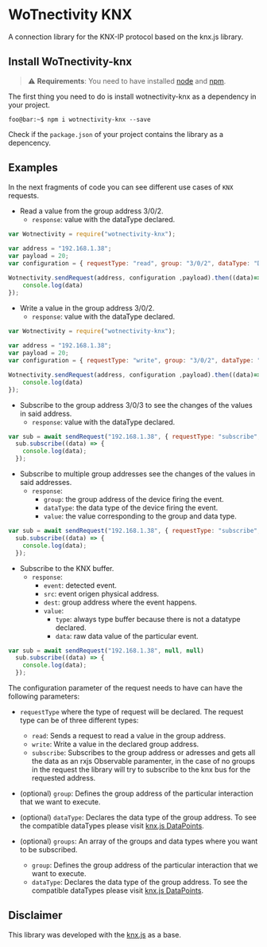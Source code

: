 # WoTnectivity KNX
A connection library for the KNX-IP protocol based on the knx.js library.


## Install WoTnectivity-knx

> :warning: **Requirements**: You need to have installed [node](https://nodejs.org/en/) and [npm](https://nodejs.org/en/).

The first thing you need to do is install wotnectivity-knx as a dependency in your project.

```console
foo@bar:~$ npm i wotnectivity-knx --save
```

Check if the `package.json` of your project contains the library as a depencency.

## Examples

In the next fragments of code you can see different use cases of `KNX` requests.

* Read a value from the group address 3/0/2.
  * `response`: value with the dataType declared.
```js
var Wotnectivity = require("wotnectivity-knx");
 
var address = "192.168.1.38";
var payload = 20;
var configuration = { requestType: "read", group: "3/0/2", dataType: "DPT5.001" };

Wotnectivity.sendRequest(address, configuration ,payload).then((data)=>{
    console.log(data)
});

```
* Write a value in the group address 3/0/2.
  * `response`: value with the dataType declared.
```js
var Wotnectivity = require("wotnectivity-knx");
 
var address = "192.168.1.38";
var payload = 20;
var configuration = { requestType: "write", group: "3/0/2", dataType: "DPT5.001" };

Wotnectivity.sendRequest(address, configuration ,payload).then((data)=>{
    console.log(data)
});
```
* Subscribe to the group address 3/0/3 to see the changes of the values in said address.
  * `response`: value with the dataType declared.
```js
var sub = await sendRequest("192.168.1.38", { requestType: "subscribe", group: "3/0/3", dataType: "DPT5.001" }, null)
  sub.subscribe((data) => {
    console.log(data);
  });
```

* Subscribe to multiple group addresses see the changes of the values in said addresses.
  * `response`:
    * `group`: the group address of the device firing the event.
    * `dataType`: the data type of the device firing the event.
    * `value`: the value corresponding to the group and data type.
```js
var sub = await sendRequest("192.168.1.38", { requestType: "subscribe", groups:[{group:"2/0/1", dataType: "DPT1.001"}, {group: "3/0/3", dataType: "DPT5.001"}]}, null)
  sub.subscribe((data) => {
    console.log(data);
  });
```
* Subscribe to the KNX buffer.
  * `response`:
    * `event`: detected event.
    * `src`: event origen physical address. 
    * `dest`: group address where the event happens. 
    * `value`: 
      * `type`: always type buffer because there is not a datatype declared.
      * `data`: raw data value of the particular event.
```js
var sub = await sendRequest("192.168.1.38", null, null)
  sub.subscribe((data) => {
    console.log(data);
  });
```

The configuration parameter of the request needs to have can have the following parameters: 

* `requestType` where the type of request will be declared. The request type can be of three different types:

    * `read`: Sends a request to read a value in the group address.
    * `write`: Write a value in the declared group address.
    * `subscribe`: Subscribes to the group address or adresses and gets all the data as an rxjs Observable paramenter, in the case of no groups in the request the library will try to subscribe to the knx bus for the requested address.

* (optional) `group`: Defines the group address of the particular interaction that we want to execute.

* (optional) `dataType`: Declares the data type of the group address. To see the compatible dataTypes please visit [knx.js DataPoints](https://bitbucket.org/ekarak/knx.js/src/master/README-datapoints.md).

* (optional) `groups`: An array of the groups and data types where you want to be subscribed.
  * `group`: Defines the group address of the particular interaction that we want to execute.
  * `dataType`: Declares the data type of the group address. To see the compatible dataTypes please visit [knx.js DataPoints](https://bitbucket.org/ekarak/knx.js/src/master/README-datapoints.md).




## Disclaimer

This library was developed with the [knx.js](https://bitbucket.org/ekarak/knx.js) as a base.